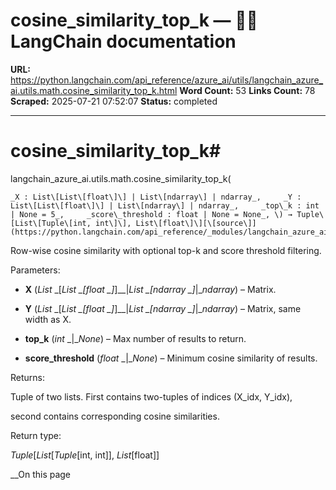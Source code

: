 # cosine_similarity_top_k — 🦜🔗 LangChain  documentation

**URL:** https://python.langchain.com/api_reference/azure_ai/utils/langchain_azure_ai.utils.math.cosine_similarity_top_k.html
**Word Count:** 53
**Links Count:** 78
**Scraped:** 2025-07-21 07:52:07
**Status:** completed

---

# cosine\_similarity\_top\_k\#

langchain\_azure\_ai.utils.math.cosine\_similarity\_top\_k\(

    _X : List\[List\[float\]\] | List\[ndarray\] | ndarray_,     _Y : List\[List\[float\]\] | List\[ndarray\] | ndarray_,     _top\_k : int | None = 5_,     _score\_threshold : float | None = None_, \) → Tuple\[List\[Tuple\[int, int\]\], List\[float\]\][\[source\]](https://python.langchain.com/api_reference/_modules/langchain_azure_ai/utils/math.html#cosine_similarity_top_k)\#     

Row-wise cosine similarity with optional top-k and score threshold filtering.

Parameters:     

  * **X** \(_List_ _\[__List_ _\[__float_ _\]__\]__|__List_ _\[__ndarray_ _\]__|__ndarray_\) – Matrix.

  * **Y** \(_List_ _\[__List_ _\[__float_ _\]__\]__|__List_ _\[__ndarray_ _\]__|__ndarray_\) – Matrix, same width as X.

  * **top\_k** \(_int_ _|__None_\) – Max number of results to return.

  * **score\_threshold** \(_float_ _|__None_\) – Minimum cosine similarity of results.

Returns:     

Tuple of two lists. First contains two-tuples of indices \(X\_idx, Y\_idx\),     

second contains corresponding cosine similarities.

Return type:     

_Tuple_\[_List_\[_Tuple_\[int, int\]\], _List_\[float\]\]

__On this page